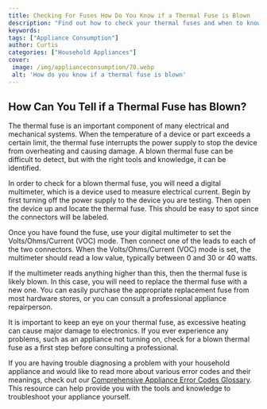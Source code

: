 ```yaml
---
title: Checking For Fuses How Do You Know if a Thermal Fuse is Blown
description: "Find out how to check your thermal fuses and when to know if they are blown Learn what thermal fuses are and how to test them Get all the answers you need in this blog post"
keywords: 
tags: ["Appliance Consumption"]
author: Curtis
categories: ["Household Appliances"]
cover: 
 image: /img/applianceconsumption/70.webp
 alt: 'How do you know if a thermal fuse is blown'
---
```

## How Can You Tell if a Thermal Fuse has Blown?
The thermal fuse is an important component of many electrical and mechanical systems. When the temperature of a device or part exceeds a certain limit, the thermal fuse interrupts the power supply to stop the device from overheating and causing damage. A blown thermal fuse can be difficult to detect, but with the right tools and knowledge, it can be identified. 

In order to check for a blown thermal fuse, you will need a digital multimeter, which is a device used to measure electrical current. Begin by first turning off the power supply to the device you are testing. Then open the device up and locate the thermal fuse. This should be easy to spot since the connectors will be labeled. 

Once you have found the fuse, use your digital multimeter to set the Volts/Ohms/Current (VOC) mode. Then connect one of the leads to each of the two connectors. When the Volts/Ohms/Current (VOC) mode is set, the multimeter should read a low value, typically between 0 and 30 or 40 watts.

If the multimeter reads anything higher than this, then the thermal fuse is likely blown. In this case, you will need to replace the thermal fuse with a new one. You can easily purchase the appropriate replacement fuse from most hardware stores, or you can consult a professional appliance repairperson. 

It is important to keep an eye on your thermal fuse, as excessive heating can cause major damage to electronics. If you ever experience any problems, such as an appliance not turning on, check for a blown thermal fuse as a first step before consulting a professional. 

If you are having trouble diagnosing a problem with your household appliance and would like to read more about various error codes and their meanings, check out our [Comprehensive Appliance Error Codes Glossary](./error-codes/). This resource can help provide you with the tools and knowledge to troubleshoot your appliance yourself.
